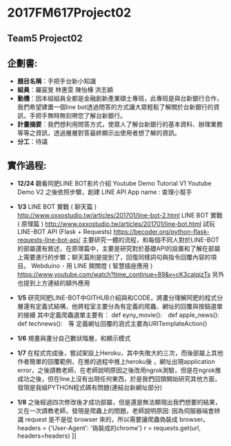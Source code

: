 # 2017FM617Project02 #
## Team5 Project02 ##
## 企劃書:
* **題目名稱**：手把手台新小知識
* **組員**：羅宸旻 林惠雯 陳怡樺 洪志穎
* **動機**：因本組組員全都是金融創新產業碩士專班，此專班是與台新銀行合作，我們希望建置一個line bot透過問答的方式讓大眾輕鬆了解關於台新銀行的資訊，手把手無時無刻帶您了解台新銀行。
* **計畫摘要**：我們想利用問答方式，使眾人了解台新銀行的基本資料、辦理業務等等之資訊，透過層層對答最終顯示出使用者想了解的資訊。
* **分工**：待議
## 實作過程:
* **12/24**
觀看阿肥LINE BOT影片介紹
Youtube Demo Tutorial V1
Youtube Demo V2
之後依照步驟，創建 LINE API
App name : 查理小幫手

* **1/3**
LINE BOT 實戰 ( 聊天篇 )
http://www.oxxostudio.tw/articles/201701/line-bot-2.html
LINE BOT 實戰 ( 原理篇 )
http://www.oxxostudio.tw/articles/201701/line-bot.html
試玩LINE-BOT API  (Flask + Requests)
https://becoder.org/python-flask-requests-line-bot-api/
主要研究一體的流程，和每個不同人對於LINE-BOT的部屬還有敘述，在原理篇中，主要是研究對於基礎API的設置和了解在部屬上需要進行的步驟；聊天篇則是提到了，回復同樣詞句與指令回覆內容的項目。
Webduino - 用 LINE 開關燈 ( 智慧插座應用 )
https://www.youtube.com/watch?time_continue=89&v=cK3calqizTs
另外也提到上方連結的額外應用

* **1/5**
研究阿肥LINE-BOT中GITHUB介紹與和CODE，將畫分理解阿肥的程式分層還有定義式結構，他將程室主要分為有定義的爬蟲、網址的回覆與按鈕選單的接續
其中定義爬蟲選單主要有：
def eyny_movie():　def apple_news():　def technews():　等
定義網址回覆的涵式主要為URITemplateAction()

* **1/6**
規畫與畫分自己數狀階層，和顯示模式

* **1/7**
在程式完成後，嘗試架設上Heroku，其中失敗大約三次，而後部屬上其他作者簡單的回覆範例，在推的過程中推上heroku後 ，網址出現application error，之後請教老師，在老師說明原因之後改用ngrok測驗，但是在ngrok推成功之後，但在line上沒有出現任何東西，於是我們回頭開始研究其他方面，發現是我組PYTHON程式碼有問題(連結台新網址部分)

* **1/8**
之後經過四次修改後才成功部屬，但是還是無法顯現出我們想要的結果，又在一次請教老師，發現是爬蟲上的問題，老師說明原因: 因為伺服器端會辨識 request 是不是從 browser 來的，所以需要讓爬蟲偽裝成 browser。
headers = {'User-Agent': '偽裝成的chrome'}
r = requests.get(url, headers=headers)  ]]



